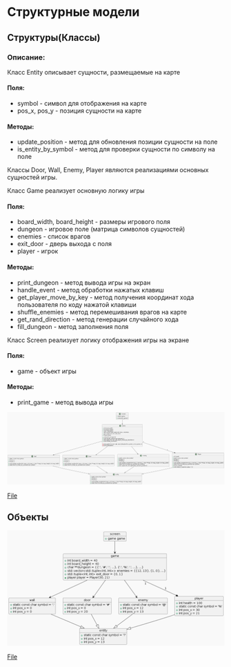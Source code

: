 # Структурные модели

## Структуры(Классы)
### Описание:

Класс Entity описывает сущности, размещаемые на карте
#### Поля:
* symbol - символ для отображения на карте
* pos_x, pos_y - позиция сущности на карте
#### Методы:
* update_position - метод для обновления позиции сущности на поле
* is_entity_by_symbol - метод для проверки сущности по символу на поле


Классы Door, Wall, Enemy, Player являются реализациями основных сущностей игры.

Класс Game реализует основную логику игры
#### Поля:
* board_width, board_height - размеры игрового поля
* dungeon - игровое поле (матрица символов сущностей)
* enemies - список врагов
* exit_door - дверь выхода с поля
* player - игрок
#### Методы:
* print_dungeon - метод вывода игры на экран
* handle_event - метод обработки нажатых клавиш
* get_player_move_by_key - метод получения координат хода пользователя по коду нажатой клавиши
* shuffle_enemies - метод перемешивания врагов на карте
* get_rand_direction - метод генерации случайного хода
* fill_dungeon - метод заполнения поля

Класс Screen реализует логику отображения игры на экране
#### Поля:
* game - объект игры
#### Методы:
* print_game - метод вывода игры

![](./imgs/class.png) 

[File](./diagrams_raw/class.plantuml) 

## Объекты

![](./imgs/object.png) 

[File](./diagrams_raw/object.plantuml) 
